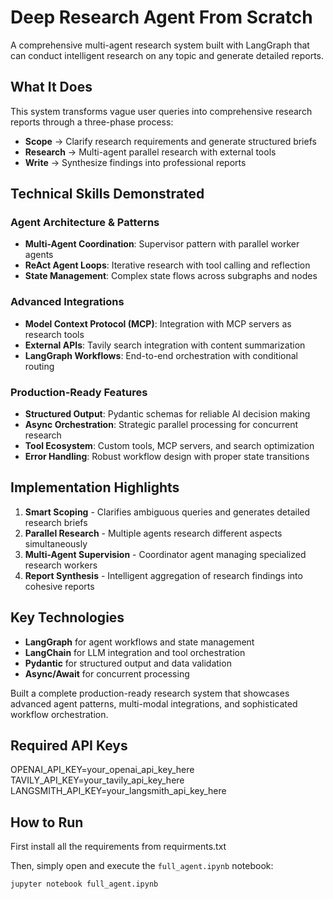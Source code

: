 # Deep Research Agent From Scratch

A comprehensive multi-agent research system built with LangGraph that can conduct intelligent research on any topic and generate detailed reports.

## What It Does

This system transforms vague user queries into comprehensive research reports through a three-phase process:
- **Scope** → Clarify research requirements and generate structured briefs
- **Research** → Multi-agent parallel research with external tools
- **Write** → Synthesize findings into professional reports

## Technical Skills Demonstrated

### Agent Architecture & Patterns
- **Multi-Agent Coordination**: Supervisor pattern with parallel worker agents
- **ReAct Agent Loops**: Iterative research with tool calling and reflection
- **State Management**: Complex state flows across subgraphs and nodes

### Advanced Integrations
- **Model Context Protocol (MCP)**: Integration with MCP servers as research tools
- **External APIs**: Tavily search integration with content summarization
- **LangGraph Workflows**: End-to-end orchestration with conditional routing

### Production-Ready Features
- **Structured Output**: Pydantic schemas for reliable AI decision making
- **Async Orchestration**: Strategic parallel processing for concurrent research
- **Tool Ecosystem**: Custom tools, MCP servers, and search optimization
- **Error Handling**: Robust workflow design with proper state transitions

## Implementation Highlights

1. **Smart Scoping** - Clarifies ambiguous queries and generates detailed research briefs
2. **Parallel Research** - Multiple agents research different aspects simultaneously
3. **Multi-Agent Supervision** - Coordinator agent managing specialized research workers
4. **Report Synthesis** - Intelligent aggregation of research findings into cohesive reports

## Key Technologies

- **LangGraph** for agent workflows and state management
- **LangChain** for LLM integration and tool orchestration  
- **Pydantic** for structured output and data validation
- **Async/Await** for concurrent processing

Built a complete production-ready research system that showcases advanced agent patterns, multi-modal integrations, and sophisticated workflow orchestration.

## Required API Keys
OPENAI_API_KEY=your_openai_api_key_here
TAVILY_API_KEY=your_tavily_api_key_here
LANGSMITH_API_KEY=your_langsmith_api_key_here

## How to Run

First install all the requirements from requirments.txt

Then, simply open and execute the `full_agent.ipynb` notebook:

```bash
jupyter notebook full_agent.ipynb